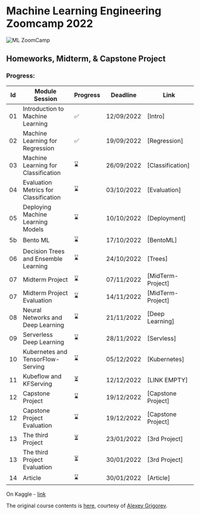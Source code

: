 # Machine Learning Engineering Zoomcamp 2022

![ML ZoomCamp](https://github.com/alexeygrigorev/mlbookcamp-code/raw/master/images/zoomcamp.jpg)

## Homeworks, Midterm, & Capstone Project
### Progress:
| Id | Module Session                                | Progress | Deadline    | Link               | 
|----|-----------------------------------------------|----------|--------------|--------------------|
|01  | Introduction to Machine Learning              | :white_check_mark:     | 12/09/2022   | [Intro] |
|02  | Machine Learning for Regression               | :white_check_mark:     | 19/09/2022   | [Regression]|
|03  | Machine Learning for Classification           | ⌛     | 26/09/2022   | [Classification]|
|04  | Evaluation Metrics for Classification         | ⌛     | 03/10/2022   | [Evaluation]|
|05  | Deploying Machine Learning Models             | ⌛     | 10/10/2022   | [Deployment]|
|5b  | Bento ML                                      | ⌛     | 17/10/2022   | [BentoML]|
|06  | Decision Trees and Ensemble Learning          | ⌛     | 24/10/2022   | [Trees]|
|07  | Midterm Project                               | ⌛     | 07/11/2022   | [MidTerm-Project]|
|07  | Midterm Project Evaluation                    | ⌛     | 14/11/2022   | [MidTerm-Project]|
|08  | Neural Networks and Deep Learning             | ⌛     | 21/11/2022   | [Deep Learning]|
|09  | Serverless Deep Learning                      | ⌛     | 28/11/2022   | [Servless]|
|10  | Kubernetes and TensorFlow-Serving             | ⌛     | 05/12/2022   | [Kubernetes]|
|11  | Kubeflow and KFServing                        | ⏳     | 12/12/2022   | [LINK EMPTY]|
|12  | Capstone Project                              | ⌛     | 19/12/2022   | [Capstone Project]|
|12  | Capstone Project Evaluation                   | ⌛     | 19/12/2022   | [Capstone Project]|
|13  | The third Project                             | ⏳     | 23/01/2022   | [3rd Project]|
|13  | The third Project Evaluation                  | ⏳     | 30/01/2022   | [3rd Project]|
|14  | Article                                       | ⌛     | 30/01/2022   | [Article]|

On Kaggle - [link](https://www.kaggle.com/ksyuleg)

The original course contents is [here](https://github.com/alexeygrigorev/mlbookcamp-code/tree/master/course-zoomcamp), courtesy of [Alexey Grigorev](https://github.com/alexeygrigorev).
